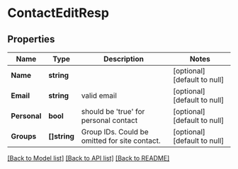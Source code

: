 # ContactEditResp

## Properties
Name | Type | Description | Notes
------------ | ------------- | ------------- | -------------
**Name** | **string** |  | [optional] [default to null]
**Email** | **string** | valid email | [optional] [default to null]
**Personal** | **bool** | should be &#39;true&#39; for personal contact | [optional] [default to null]
**Groups** | **[]string** | Group IDs. Could be omitted for site contact. | [optional] [default to null]

[[Back to Model list]](../README.md#documentation-for-models) [[Back to API list]](../README.md#documentation-for-api-endpoints) [[Back to README]](../README.md)


